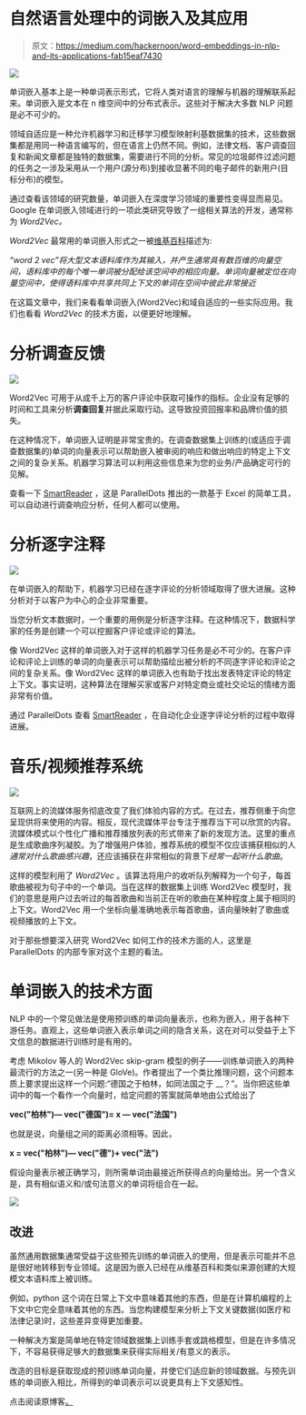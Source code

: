 # 自然语言处理中的词嵌入及其应用

> 原文：<https://medium.com/hackernoon/word-embeddings-in-nlp-and-its-applications-fab15eaf7430>

![](img/25aba5a09931cf378f3f842c12a039f0.png)

单词嵌入基本上是一种单词表示形式，它将人类对语言的理解与机器的理解联系起来。单词嵌入是文本在 n 维空间中的分布式表示。这些对于解决大多数 NLP 问题是必不可少的。

领域自适应是一种允许机器学习和迁移学习模型映射利基数据集的技术，这些数据集都是用同一种语言编写的，但在语言上仍然不同。例如，法律文档、客户调查回复和新闻文章都是独特的数据集，需要进行不同的分析。常见的垃圾邮件过滤问题的任务之一涉及采用从一个用户(源分布)到接收显著不同的电子邮件的新用户(目标分布)的模型。

通过查看该领域的研究数量，单词嵌入在深度学习领域的重要性变得显而易见。Google 在单词嵌入领域进行的一项此类研究导致了一组相关算法的开发，通常称为 *Word2Vec。*

*Word2Vec* 最常用的单词嵌入形式之一被[维基百科](https://en.wikipedia.org/wiki/Word2vec)描述为:

*“word 2 vec”将大型文本语料库作为其输入，并产生通常具有数百维的向量空间，语料库中的每个唯一单词被分配给该空间中的相应向量。单词向量被定位在向量空间中，使得语料库中共享共同上下文的单词在空间中彼此非常接近*

在这篇文章中，我们来看看单词嵌入(Word2Vec)和域自适应的一些实际应用。我们也看看 *Word2Vec* 的技术方面，以便更好地理解。

# 分析调查反馈

![](img/eb24afc8c88d8641f7c40cd8efd8c80e.png)

Word2Vec 可用于从成千上万的客户评论中获取可操作的指标。企业没有足够的时间和工具来分析**调查回复**并据此采取行动。这导致投资回报率和品牌价值的损失。

在这种情况下，单词嵌入证明是非常宝贵的。在调查数据集上训练的(或适应于调查数据集的)单词的向量表示可以帮助嵌入被审阅的响应和做出响应的特定上下文之间的复杂关系。机器学习算法可以利用这些信息来为您的业务/产品确定可行的见解。

查看一下 [SmartReader](https://blog.paralleldots.com/smartreader/analyse-survey-responses-using-machine-learning/) ，这是 ParallelDots 推出的一款基于 Excel 的简单工具，可以自动进行调查响应分析，任何人都可以使用。

# 分析逐字注释

![](img/9ff77408ce4e615007c7c71976f96289.png)

在单词嵌入的帮助下，机器学习已经在逐字评论的分析领域取得了很大进展。这种分析对于以客户为中心的企业非常重要。

当您分析文本数据时，一个重要的用例是分析逐字注释。在这种情况下，数据科学家的任务是创建一个可以挖掘客户评论或评论的算法。

像 Word2Vec 这样的单词嵌入对于这样的机器学习任务是必不可少的。在客户评论和评论上训练的单词的向量表示可以帮助描绘出被分析的不同逐字评论和评论之间的复杂关系。像 Word2Vec 这样的单词嵌入也有助于找出发表特定评论的特定上下文。事实证明，这种算法在理解买家或客户对特定商业或社交论坛的情绪方面非常有价值。

通过 ParallelDots 查看 [SmartReader](https://blog.paralleldots.com/smartreader/analyzing-verbatim-comments-on-spreadsheets-using-machine-learning/) ，在自动化企业逐字评论分析的过程中取得进展。

# 音乐/视频推荐系统

![](img/b4f97fd004268f6faee0ad5c7bbc0f44.png)

互联网上的流媒体服务彻底改变了我们体验内容的方式。在过去，推荐侧重于向您呈现供将来使用的内容。相反，现代流媒体平台专注于推荐当下可以欣赏的内容。流媒体模式以个性化广播和推荐播放列表的形式带来了新的发现方法。这里的重点是生成歌曲序列凝胶。为了增强用户体验，推荐系统的模型不仅应该捕获相似的人*通常对什么歌曲感兴趣*，还应该捕获在非常相似的背景下*经常一起听什么歌曲*。

这样的模型利用了 *Word2Vec* 。该算法将用户的收听队列解释为一个句子，每首歌曲被视为句子中的一个单词。当在这样的数据集上训练 Word2Vec 模型时，我们的意思是用户过去听过的每首歌曲和当前正在听的歌曲在某种程度上属于相同的上下文。Word2Vec 用一个坐标向量准确地表示每首歌曲，该向量映射了歌曲或视频播放的上下文。

对于那些想要深入研究 Word2Vec 如何工作的技术方面的人，这里是 ParallelDots 的内部专家对这个主题的看法。

# 单词嵌入的技术方面

NLP 中的一个常见做法是使用预训练的单词向量表示，也称为嵌入，用于各种下游任务。直观上，这些单词嵌入表示单词之间的隐含关系，这在对可以受益于上下文信息的数据进行训练时是有用的。

考虑 Mikolov 等人的 Word2Vec skip-gram 模型的例子——训练单词嵌入的两种最流行的方法之一(另一种是 GloVe)。作者提出了一个类比推理问题，这个问题本质上要求提出这样一个问题:“德国之于柏林，如同法国之于 __？”。当你把这些单词中的每一个看作一个向量时，给定问题的答案就简单地由公式给出了

**vec("柏林")— vec("德国")= x — vec("法国")**

也就是说，向量组之间的距离必须相等。因此，

**x = vec("柏林")— vec("德")+ vec("法")**

假设向量表示被正确学习，则所需单词由最接近所获得点的向量给出。另一个含义是，具有相似语义和/或句法意义的单词将组合在一起。

![](img/b43379a7f4c23669eada0d10a0c949ec.png)

## 改进

虽然通用数据集通常受益于这些预先训练的单词嵌入的使用，但是表示可能并不总是很好地转移到专业领域。这是因为嵌入已经在从维基百科和类似来源创建的大规模文本语料库上被训练。

例如，python 这个词在日常上下文中意味着其他的东西，但是在计算机编程的上下文中它完全意味着其他的东西。当您构建模型来分析上下文关键数据(如医疗和法律记录)时，这些差异变得更加重要。

一种解决方案是简单地在特定领域数据集上训练手套或跳格模型，但是在许多情况下，不容易获得足够大的数据集来获得实际相关/有意义的表示。

改造的目标是获取现成的预训练单词向量，并使它们适应新的领域数据。与预先训练的单词嵌入相比，所得到的单词表示可以说更具有上下文感知性。

点击阅读原博客[。](https://blog.paralleldots.com/data-science/nlp/word-embeddings-use-cases/)